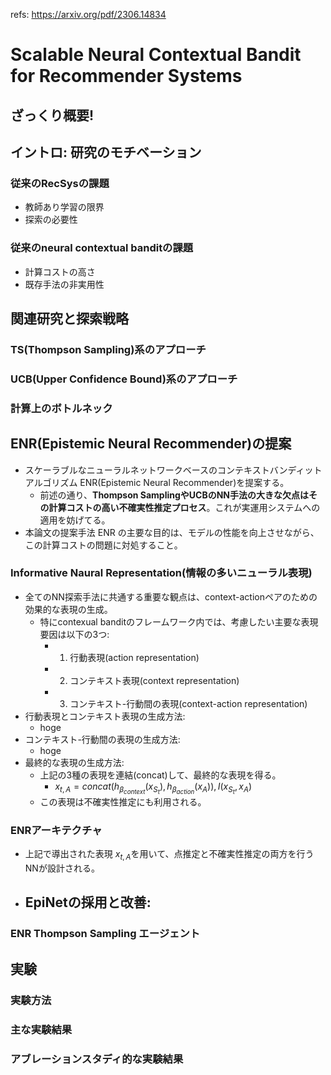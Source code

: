 refs: https://arxiv.org/pdf/2306.14834

# Scalable Neural Contextual Bandit for Recommender Systems

## ざっくり概要!

## イントロ: 研究のモチベーション

### 従来のRecSysの課題

- 教師あり学習の限界
- 探索の必要性

### 従来のneural contextual banditの課題

- 計算コストの高さ
- 既存手法の非実用性

## 関連研究と探索戦略

### TS(Thompson Sampling)系のアプローチ

### UCB(Upper Confidence Bound)系のアプローチ

### 計算上のボトルネック

## ENR(Epistemic Neural Recommender)の提案

- スケーラブルなニューラルネットワークベースのコンテキストバンディットアルゴリズム ENR(Epistemic Neural Recommender)を提案する。
  - 前述の通り、**Thompson SamplingやUCBのNN手法の大きな欠点はその計算コストの高い不確実性推定プロセス**。これが実運用システムへの適用を妨げてる。
- 本論文の提案手法 ENR の主要な目的は、モデルの性能を向上させながら、この計算コストの問題に対処すること。

### Informative Naural Representation(情報の多いニューラル表現)

- 全てのNN探索手法に共通する重要な観点は、context-actionペアのための効果的な表現の生成。
  - 特にcontexual banditのフレームワーク内では、考慮したい主要な表現要因は以下の3つ:
    - 1. 行動表現(action representation)
    - 2. コンテキスト表現(context representation)
    - 3. コンテキスト-行動間の表現(context-action representation)
- 行動表現とコンテキスト表現の生成方法:
  - hoge
- コンテキスト-行動間の表現の生成方法:
  - hoge
- 最終的な表現の生成方法:
  - 上記の3種の表現を連結(concat)して、最終的な表現を得る。
    - $x_{t, A} = concat(h_{\beta_{context}}(x_{S_t}), h_{\beta_{action}}(x_{A})), I(x_{S_t}, x_{A})$
  - この表現は不確実性推定にも利用される。

### ENRアーキテクチャ

- 上記で導出された表現 $x_{t, A}$を用いて、点推定と不確実性推定の両方を行うNNが設計される。
- EpiNetの採用と改善:
  - 

### ENR Thompson Sampling エージェント

## 実験

### 実験方法

### 主な実験結果

### アブレーションスタディ的な実験結果
